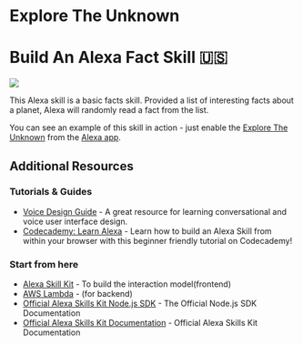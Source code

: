 # Explore The Unknown
#  Build An Alexa Fact Skill 🇺🇸
<img src="https://m.media-amazon.com/images/G/01/mobile-apps/dex/alexa/alexa-skills-kit/tutorials/quiz-game/header._TTH_.png" />

This Alexa skill is a basic facts skill. Provided a list of interesting facts about a planet, Alexa will randomly read a fact from the list.

You can see an example of this skill in action - just enable the [Explore The Unknown](https://www.amazon.com/paperpanks-Explore-The-Unknown/dp/B07HNZ2SCK) from the [Alexa app](http://amazon.com/skills).

## Additional Resources

### Tutorials & Guides
* [Voice Design Guide](https://developer.amazon.com/designing-for-voice/) - A great resource for learning conversational and voice user interface design.
* [Codecademy: Learn Alexa](https://www.codecademy.com/learn/learn-alexa) - Learn how to build an Alexa Skill from within your browser with this beginner friendly tutorial on Codecademy!

### Start from here
* [Alexa Skill Kit](https://developer.amazon.com/alexa-skills-kit) - To build the interaction model(frontend)
* [AWS Lambda](https://aws.amazon.com/lambda/) - (for backend)
* [Official Alexa Skills Kit Node.js SDK](https://www.npmjs.com/package/ask-sdk) - The Official Node.js SDK Documentation
*  [Official Alexa Skills Kit Documentation](https://developer.amazon.com/docs/ask-overviews/build-skills-with-the-alexa-skills-kit.html) - Official Alexa Skills Kit Documentation
